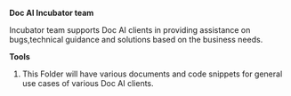 **Doc AI Incubator team**

Incubator team supports Doc AI clients in providing assistance on bugs,technical guidance and solutions based on the business needs.

**Tools**
1. This Folder will have various documents and code snippets for general use cases of various Doc AI clients.






